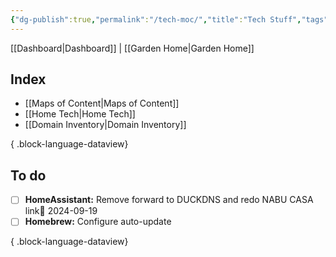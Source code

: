 ```yaml
---
{"dg-publish":true,"permalink":"/tech-moc/","title":"Tech Stuff","tags":["home"],"noteIcon":"","created":"2024-09-18T08:08:03.369-07:00","updated":"2024-09-19T09:04:07.937-07:00"}
---
```


[[Dashboard\|Dashboard]] | [[Garden Home\|Garden Home]]
## Index

- [[Maps of Content\|Maps of Content]]
- [[Home Tech\|Home Tech]]
- [[Domain Inventory\|Domain Inventory]]

{ .block-language-dataview}

## To do

- [ ] **HomeAssistant:** Remove forward to DUCKDNS and redo NABU CASA link📅 2024-09-19
- [ ] **Homebrew:** Configure auto-update

{ .block-language-dataview}
